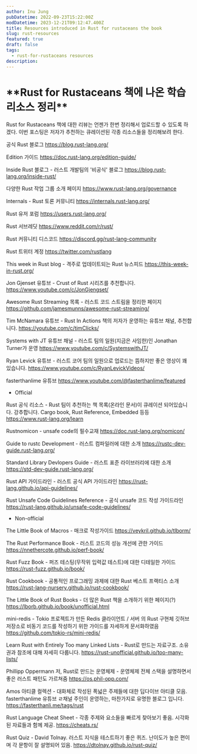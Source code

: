 ```yaml
---
author: Inu Jung
pubDatetime: 2022-09-23T15:22:00Z
modDatetime: 2023-12-21T09:12:47.400Z
title: Resources introduced in Rust for rustaceans the book
slug: rust-resources
featured: true
draft: false
tags:
  - rust-for-rustaceans resources
description:
---
```


# \***\*Rust for Rustaceans 책에 나온 학습 리소스 정리\*\***

Rust for Rustaceans 책에 대한 리뷰는 언젠가 한번 정리해서 업로드할 수 있도록 하겠다. 이번 포스팅은 저자가 추천하는 큐레이션된 각종 리소스들을 정리해보려 한다.

공식 Rust 블로그
https://blog.rust-lang.org/

Edition 가이드
https://doc.rust-lang.org/edition-guide/

Inside Rust 블로그 - 러스트 개발팀의 '비공식' 블로그
https://blog.rust-lang.org/inside-rust/

다양한 Rust 작업 그룹 소개 페이지
https://www.rust-lang.org/governance

Internals - Rust 토론 커뮤니티
https://internals.rust-lang.org/

Rust 유저 포럼
https://users.rust-lang.org/

Rust 서브레딧
https://www.reddit.com/r/rust/

Rust 커뮤니티 디스코드
https://discord.gg/rust-lang-community

Rust 트위터 계정
https://twitter.com/rustlang

This week in Rust blog - 격주로 업데이트되는 Rust 뉴스피드
https://this-week-in-rust.org/

Jon Gjenset 유튜브 - Crust of Rust 시리즈를 추천합니다.
https://www.youtube.com/c/JonGjengset/

Awesome Rust Streaming 목록 - 러스트 코드 스트림을 정리한 페이지
https://github.com/jamesmunns/awesome-rust-streaming/

Tim McNamara 유튜브 - Rust In Actions 책의 저자가 운영하는 유튜브 채널, 추천합니다.
https://youtube.com/c/timClicks/

Systems with JT 유튜브 채널 - 러스트 팀의 일원(지금은 사임한)인 Jonathan Turner가 운영
https://www.youtube.com/c/SystemswithJT/

Ryan Levick 유튜브 - 러스트 코어 팀의 일원으로 업로드는 뜸하지만 좋은 영상이 꽤 있습니다.
https://www.youtube.com/c/RyanLevickVideos/

fasterthanlime 유튜브
https://www.youtube.com/@fasterthanlime/featured

- Official

Rust 공식 리소스 - Rust 팀이 추천하는 책 목록(온라인 문서)이 큐레이션 되어있습니다. 강추합니다.
Cargo book, Rust Reference, Embedded 등등
https://www.rust-lang.org/learn

Rustnomicon - unsafe code의 필수교재
https://doc.rust-lang.org/nomicon/

Guide to rustc Development - 러스트 컴파일러에 대한 소개
https://rustc-dev-guide.rust-lang.org/

Standard Library Devlopers Guide - 러스트 표준 라이브러리에 대한 소개
https://std-dev-guide.rust-lang.org/

Rust API 가이드라인 - 러스트 공식 API 가이드라인
https://rust-lang.github.io/api-guidelines/

Rust Unsafe Code Guidelines Reference - 공식 unsafe 코드 작성 가이드라인
https://rust-lang.github.io/unsafe-code-guidelines/

- Non-official

The Little Book of Macros - 매크로 작성가이드
https://veykril.github.io/tlborm/

The Rust Performance Book - 러스트 코드의 성능 개선에 관한 가이드
https://nnethercote.github.io/perf-book/

Rust Fuzz Book - 퍼즈 테스팅(무작위 입력값 테스트)에 대한 디테일한 가이드
https://rust-fuzz.github.io/book/

Rust Cookbook - 공통적인 프로그래밍 과제에 대한 Rust 베스트 프랙티스 소개
https://rust-lang-nursery.github.io/rust-cookbook/

The Little Book of Rust Books - 더 많은 Rust 책을 소개하기 위한 페이지(?)
https://lborb.github.io/book/unofficial.html

mini-redis - Tokio 프로젝트가 만든 Redis 클라이언트 / 서버 의 Rust 구현체 깃허브 저장소로 비동기 코드를 작성하기 위한 가이드를 자세하게 문서화하였음
https://github.com/tokio-rs/mini-redis/

Learn Rust with Entirely Too many Linked Lists - Rust로 만드는 자료구조. 소유권과 참조에 대해 자세히 다룹니다.
https://rust-unofficial.github.io/too-many-lists/

Phillipp Oppermann 저, Rust로 만드는 운영체제 - 운영체제 전체 스택을 설명하면서 좋은 러스트 패턴도 가르쳐줌
https://os.phil-opp.com/

Amos 아티클 컬렉션 - 대화체로 작성된 폭넓은 주제들에 대한 딥다이브 아티클 모음. fasterthanlime 유튜브 ㄹ채널 주인이 운영하는, 마찬가지로 유명한 블로그 입니다.
https://fasterthanli.me/tags/rust

Rust Language Cheat Sheet - 각종 주제와 요소들을 빠르게 찾아보기 좋음. 시각화된 자료들과 함께 제공.
https://cheats.rs/

Rust Quiz - David Tolnay. 러스트 지식을 테스트하기 좋은 퀴즈. 난이도가 높은 편이며 각 문항이 잘 설명되어 있음.
https://dtolnay.github.io/rust-quiz/
